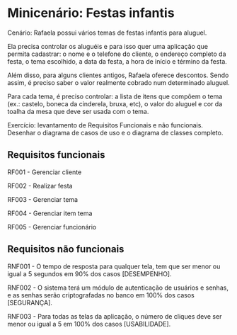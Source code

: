 # Minicenário: Festas infantis

Cenário: Rafaela possui vários temas de festas infantis para aluguel.

Ela precisa controlar os aluguéis e para isso quer uma aplicação que permita cadastrar: o nome e o telefone do cliente, o endereço completo da festa, o tema escolhido, a data da festa, a hora de início e término da festa.

Além disso, para alguns clientes antigos, Rafaela oferece descontos. Sendo assim, é preciso saber o valor realmente cobrado num determinado aluguel.

Para cada tema, é preciso controlar: a lista de itens que compõem o tema (ex.: castelo, boneca da cinderela, bruxa, etc), o valor do aluguel e cor da toalha da mesa que deve ser usada com o tema.

Exercício: levantamento de Requisitos Funcionais e não funcionais. Desenhar o diagrama de casos de uso e o diagrama de classes completo.

## Requisitos funcionais

RF001 - Gerenciar cliente

RF002 - Realizar festa

RF003 - Gerenciar tema

RF004 - Gerenciar item tema

RF005 - Gerenciar funcionário

## Requisitos não funcionais

RNF001 - O tempo de resposta para qualquer tela, tem que ser menor ou igual a 5 segundos em 90% dos casos [DESEMPENHO].

RNF002 - O sistema terá um módulo de autenticação de usuários e senhas, e as senhas serão criptografadas no banco em 100% dos casos [SEGURANÇA].

RNF003 - Para todas as telas da aplicação, o número de cliques deve ser menor ou igual a 5 em 100% dos casos [USABILIDADE].
